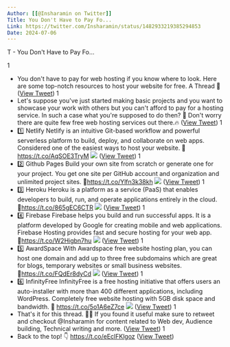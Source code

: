 ```yaml
---
Author: [[@Insharamin on Twitter]]
Title: You Don't Have to Pay Fo...
Link: https://twitter.com/Insharamin/status/1482933219385294853
Date: 2024-07-06
---
```

T - You Don't Have to Pay Fo...

1
- You don't have to pay for web hosting if you know where to look.
  Here are some top-notch resources to host your website for free.
  A Thread 🧵 ([View Tweet](https://twitter.com/Insharamin/status/1482933219385294853))
1
- Let's suppose you've just started making basic projects and you want to showcase your work with others but you can't afford to pay for a hosting service. 
  In such a case what you're supposed to do then? 🤔
  Don't worry there are quite few free web hosting services out there.🔥 ([View Tweet](https://twitter.com/Insharamin/status/1482933227157430273))
1
- 1️⃣ Netlify 
  Netlify is an intuitive Git-based workflow and powerful serverless platform to build, deploy, and collaborate on web apps. Considered one of the easiest ways to host your website.
  🔗 https://t.co/AqSOE3TryM 
  ![](https://pbs.twimg.com/media/FJRv6mwXoAYRB3w.jpg) ([View Tweet](https://twitter.com/Insharamin/status/1482933242227568645))
1
- 2️⃣ Github Pages
  Build your own site from scratch or generate one for your project.
  You get one site per GitHub account and organization and unlimited project sites. 
  🔗https://t.co/Ylfn3k38kh 
  ![](https://pbs.twimg.com/media/FJRv7irX0AEVcQa.jpg) ([View Tweet](https://twitter.com/Insharamin/status/1482933264029474819))
1
- 3️⃣ Heroku
  Heroku is a platform as a service (PaaS) that enables developers to build, run, and operate applications entirely in the cloud.
  🔗https://t.co/865gEC6CTR 
  ![](https://pbs.twimg.com/media/FJRv8z5XIAE_D7n.jpg) ([View Tweet](https://twitter.com/Insharamin/status/1482933281981181953))
1
- 4️⃣ Firebase 
  Firebase helps you build and run successful apps. 
  It is a platform developed by Google for creating mobile and web applications. Firebase Hosting provides fast and secure hosting for your web app.
  🔗https://t.co/W2Higbn7hu 
  ![](https://pbs.twimg.com/media/FJRv-IcWYAMSScR.jpg) ([View Tweet](https://twitter.com/Insharamin/status/1482933308807958531))
1
- 5️⃣ AwardSpace
  With Awardspace free website hosting plan, you can host one domain and add up to three free subdomains which are great for blogs, temporary websites or small business websites.
  🔗https://t.co/FQdEr8dyCd 
  ![](https://pbs.twimg.com/media/FJRv_amXsAE28VC.jpg) ([View Tweet](https://twitter.com/Insharamin/status/1482933327111806977))
1
- 6️⃣ InfinityFree
  InfinityFree is a free hosting initiative that offers users an auto-installer with more than 400 different applications, including WordPress.
  Completely free website hosting with 5GB disk space and bandwidth.
  🔗 https://t.co/5o1A6eZ7ce 
  ![](https://pbs.twimg.com/media/FJRwAuKWYAoxV6t.jpg) ([View Tweet](https://twitter.com/Insharamin/status/1482933358816600074))
1
- That's it for this thread. 🙌🏻
  If you found it useful make sure to retweet and checkout @Insharamin for content related to Web dev, Audience building, Technical writing and more. ([View Tweet](https://twitter.com/Insharamin/status/1482933361836535811))
1
- Back to the top! 👇
  https://t.co/eEclFKlgoz ([View Tweet](https://twitter.com/Insharamin/status/1482933737285615617))
